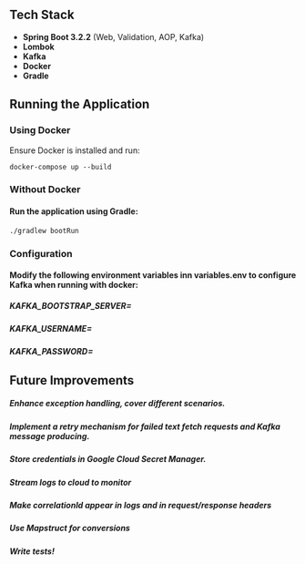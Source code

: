 ## Tech Stack

- **Spring Boot 3.2.2** (Web, Validation, AOP, Kafka)
- **Lombok**
- **Kafka**
- **Docker**
- **Gradle**

## Running the Application

### Using Docker

Ensure Docker is installed and run:

```docker-compose up --build ```

### Without Docker

#### Run the application using Gradle:

```./gradlew bootRun```

### Configuration

#### Modify the following environment variables inn variables.env to configure Kafka when running with docker:

##### KAFKA_BOOTSTRAP_SERVER=<Kafka Bootstrap Server>

##### KAFKA_USERNAME=<Kafka Username>

##### KAFKA_PASSWORD=<Kafka Password>

## Future Improvements

##### Enhance exception handling, cover different scenarios.

##### Implement a retry mechanism for failed text fetch requests and Kafka message producing.

##### Store credentials in Google Cloud Secret Manager.

##### Stream logs to cloud to monitor

##### Make correlationId appear in logs and in request/response headers

##### Use Mapstruct for conversions

##### Write tests!



